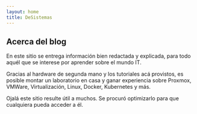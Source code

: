 ```yaml
---
layout: home
title: DeSistemas
---
```


## Acerca del blog

En este sitio se entrega información bien redactada y explicada, para todo aquél que se interese por aprender sobre el mundo IT.

Gracias al hardware de segunda mano y los tutoriales acá provistos, es posible montar un laboratorio en casa y ganar experiencia sobre Proxmox, VMWare, Virtualización, Linux, Docker, Kubernetes y más.

Ojalá este sitio resulte útil a muchos. Se procuró optimizarlo para que cualquiera pueda acceder a él.